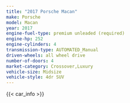 ```yaml
---
title: "2017 Porsche Macan"
make: Porsche
model: Macan
year: 2017
engine-fuel-type: premium unleaded (required)
engine-hp: 252
engine-cylinders: 4
transmission-type: AUTOMATED_Manual
driven-wheels: all wheel drive
number-of-doors: 4
market-category: Crossover,Luxury
vehicle-size: Midsize
vehicle-style: 4dr SUV
---
```


{{< car_info >}}
